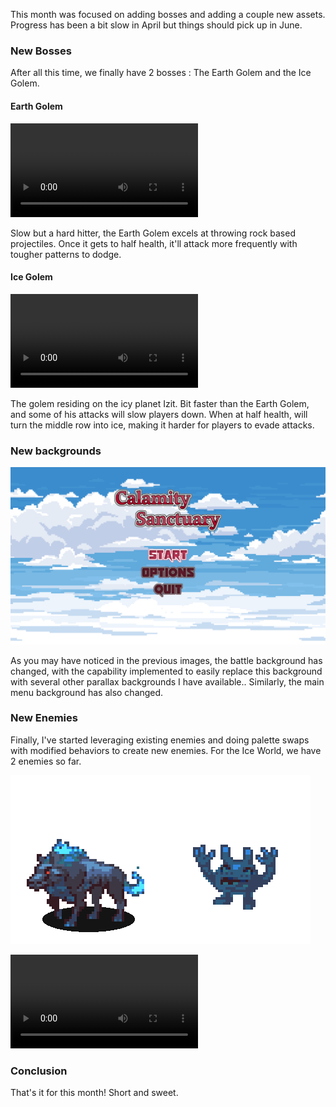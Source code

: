 This month was focused on adding bosses and adding a couple new assets. Progress has been a bit slow in April but things should pick up in June.

### New Bosses

After all this time, we finally have 2 bosses : The Earth Golem and the Ice Golem.



#### Earth Golem

<video autoplay loop src="../assets/april_earthGolem.webm"></video>

Slow but a hard hitter, the Earth Golem excels at throwing rock based projectiles. Once it gets to half health, it'll attack more frequently with tougher patterns to dodge.

#### Ice Golem

<video autoplay loop src="../assets/april_iceGolem.webm"></video>

The golem residing on the icy planet Izit. Bit faster than the Earth Golem, and some of his attacks will slow players down. When at half health, will turn the middle row into ice, making it harder for players to evade attacks.

### New backgrounds

![april_mainMenu](../assets/april_mainMenu.png)

As you may have noticed in the previous images, the battle background has changed, with the capability implemented to easily replace this background with several other parallax backgrounds I have available.. Similarly, the main menu background has also changed.

### New Enemies

Finally, I've started leveraging existing enemies and doing palette swaps with modified behaviors to create new enemies. For the Ice World, we have 2 enemies so far. 


![april_coldey](../assets/april_coldey.png)![worshipper_idle](../assets/worshipper_idle.gif)

<video autoplay loop src="../assets/ice_enemies.webm"></video>

### Conclusion

That's it for this month! Short and sweet.